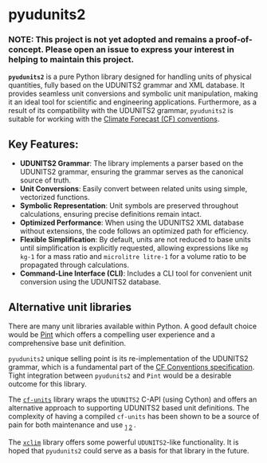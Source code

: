 # pyudunits2

### NOTE: This project is not yet adopted and remains a proof-of-concept. Please open an issue to express your interest in helping to maintain this project.

**`pyudunits2`** is a pure Python library designed for handling units of physical
quantities, fully based on the UDUNITS2 grammar and XML database.
It provides seamless unit conversions and symbolic unit manipulation, making
it an ideal tool for scientific and engineering applications.
Furthermore, as a result of its compatibility with the UDUNITS2 grammar,
`pyudunits2` is  suitable for working with the
[Climate Forecast (CF) conventions][CF Conventions].


## Key Features:
- **UDUNITS2 Grammar**: The library implements a parser based on the UDUNITS2 
  grammar, ensuring the grammar serves as the canonical source of truth.
- **Unit Conversions**: Easily convert between related units using simple,
  vectorized functions.
- **Symbolic Representation**: Unit symbols are preserved throughout
  calculations, ensuring precise definitions remain intact.
- **Optimized Performance**: When using the UDUNITS2 XML database without
  extensions, the code follows an optimized path for efficiency.
- **Flexible Simplification**: By default, units are not reduced to base units
  until simplification is explicitly requested, allowing expressions like
  `mg kg-1` for a mass ratio and `microlitre litre-1` for a volume ratio to
  be propagated through calculations.
- **Command-Line Interface (CLI)**: Includes a CLI tool for convenient unit
  conversion using the UDUNITS2 database.


## Alternative unit libraries

There are many unit libraries available within Python. A good default choice
would be [Pint](https://pint.readthedocs.io/en/stable/) which offers a
compelling user experience and a comprehensive base unit definition.

`pyudunits2` unique selling point is its re-implementation of the UDUNITS2
grammar, which is a fundamental part of the
[CF Conventions specification][CF Conventions]. Tight integration between
`pyudunits2` and `Pint` would be a desirable outcome for this library.

The [`cf-units`][cf-units] library wraps the `UDUNITS2` C-API (using Cython)
and offers an alternative approach to supporting UDUNITS2 based unit
definitions. The complexity of having a compiled `cf-units` has been shown to
be a source of pain for both maintenance and use <sub>
[1](https://github.com/SciTools/cf-units/issues/446)
[2](https://github.com/ioos/compliance-checker/pull/1094)
</sub>.  

The [`xclim`](https://github.com/Ouranosinc/xclim) library offers some powerful
`UDUNITS2`-like functionality. It is hoped that `pyudunits2` could serve as a
basis for that library in the future.


[CF Conventions]: https://cfconventions.org/
[cf-units]: https://github.com/SciTools/cf-units
